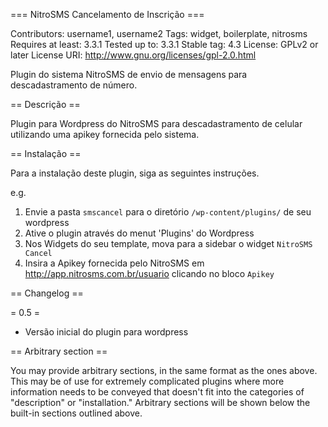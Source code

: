 === NitroSMS Cancelamento de Inscrição ===

Contributors: username1, username2
Tags: widget, boilerplate, nitrosms
Requires at least: 3.3.1
Tested up to: 3.3.1
Stable tag: 4.3
License: GPLv2 or later
License URI: http://www.gnu.org/licenses/gpl-2.0.html

Plugin do sistema NitroSMS de envio de mensagens para descadastramento de número.

== Descrição ==

Plugin para Wordpress do NitroSMS para descadastramento de celular utilizando uma apikey fornecida
pelo sistema.

== Instalação ==

Para a instalação deste plugin, siga as seguintes instruções.

e.g.

1. Envie a pasta `smscancel` para o diretório `/wp-content/plugins/` de seu wordpress
2. Ative o plugin através do menut 'Plugins' do Wordpress
3. Nos Widgets do seu template, mova para a sidebar o widget `NitroSMS Cancel`
4. Insira a Apikey fornecida pelo NitroSMS em http://app.nitrosms.com.br/usuario clicando no bloco `Apikey`

== Changelog ==

= 0.5 =
* Versão inicial do plugin para wordpress

== Arbitrary section ==

You may provide arbitrary sections, in the same format as the ones above.  This may be of use for extremely complicated
plugins where more information needs to be conveyed that doesn't fit into the categories of "description" or
"installation."  Arbitrary sections will be shown below the built-in sections outlined above.

